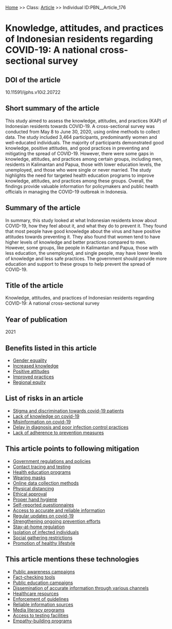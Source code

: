 [Home](https://github.com/mm80843/T3.5/blob/pages/index.md) >> Class: [Article](https://github.com/mm80843/T3.5/tree/main/docs/Article/index.md) >> Individual ID:PBN__Article_176 

# __Knowledge, attitudes, and practices of Indonesian residents regarding COVID-19: A national cross-sectional survey__

## DOI of the article

10.11591/ijphs.v10i2.20722

## Short summary of the article

This study aimed to assess the knowledge, attitudes, and practices (KAP) of Indonesian residents towards COVID-19. A cross-sectional survey was conducted from May 8 to June 30, 2020, using online methods to collect data. The study included 3,464 participants, predominantly women and well-educated individuals. The majority of participants demonstrated good knowledge, positive attitudes, and good practices in preventing and mitigating the spread of COVID-19. However, there were some gaps in knowledge, attitudes, and practices among certain groups, including men, residents in Kalimantan and Papua, those with lower education levels, the unemployed, and those who were single or never married. The study highlights the need for targeted health education programs to improve knowledge, attitudes, and practices among these groups. Overall, the findings provide valuable information for policymakers and public health officials in managing the COVID-19 outbreak in Indonesia.

## Summary of the article

In summary, this study looked at what Indonesian residents know about COVID-19, how they feel about it, and what they do to prevent it. They found that most people have good knowledge about the virus and have positive attitudes towards preventing it. They also found that women tend to have higher levels of knowledge and better practices compared to men. However, some groups, like people in Kalimantan and Papua, those with less education, the unemployed, and single people, may have lower levels of knowledge and less safe practices. The government should provide more education and support to these groups to help prevent the spread of COVID-19.

## Title of the article

Knowledge, attitudes, and practices of Indonesian residents regarding COVID-19: A national cross-sectional survey

## Year of publication

2021

## Benefits listed in this article

* [Gender equality](https://github.com/mm80843/T3.5/blob/pages/Benef/PBN__Benef_290.md)
* [Increased knowledge](https://github.com/mm80843/T3.5/blob/pages/Benef/PBN__Benef_866.md)
* [Positive attitudes](https://github.com/mm80843/T3.5/blob/pages/Benef/PBN__Benef_867.md)
* [Improved practices](https://github.com/mm80843/T3.5/blob/pages/Benef/PBN__Benef_868.md)
* [Regional equity](https://github.com/mm80843/T3.5/blob/pages/Benef/PBN__Benef_869.md)

## List of risks in an article

* [Stigma and discrimination towards covid-19 patients](https://github.com/mm80843/T3.5/blob/pages/Risk/PBN__Risk_2357.md)
* [Lack of knowledge on covid-19](https://github.com/mm80843/T3.5/blob/pages/Risk/PBN__Risk_624.md)
* [Misinformation on covid-19](https://github.com/mm80843/T3.5/blob/pages/Risk/PBN__Risk_2354.md)
* [Delay in diagnosis and poor infection control practices](https://github.com/mm80843/T3.5/blob/pages/Risk/PBN__Risk_2355.md)
* [Lack of adherence to prevention measures](https://github.com/mm80843/T3.5/blob/pages/Risk/PBN__Risk_2356.md)

## This article points to following mitigation

* [Government regulations and policies](https://github.com/mm80843/T3.5/blob/pages/Mitigation/PBN__Mitigation_5239.md)
* [Contact tracing and testing](https://github.com/mm80843/T3.5/blob/pages/Mitigation/PBN__Mitigation_5038.md)
* [Health education programs](https://github.com/mm80843/T3.5/blob/pages/Mitigation/PBN__Mitigation_5238.md)
* [Wearing masks](https://github.com/mm80843/T3.5/blob/pages/Mitigation/PBN__Mitigation_3306.md)
* [Online data collection methods](https://github.com/mm80843/T3.5/blob/pages/Mitigation/PBN__Mitigation_5243.md)
* [Physical distancing](https://github.com/mm80843/T3.5/blob/pages/Mitigation/PBN__Mitigation_3284.md)
* [Ethical approval](https://github.com/mm80843/T3.5/blob/pages/Mitigation/PBN__Mitigation_5244.md)
* [Proper hand hygiene](https://github.com/mm80843/T3.5/blob/pages/Mitigation/PBN__Mitigation_3576.md)
* [Self-reported questionnaires](https://github.com/mm80843/T3.5/blob/pages/Mitigation/PBN__Mitigation_5245.md)
* [Access to accurate and reliable information](https://github.com/mm80843/T3.5/blob/pages/Mitigation/PBN__Mitigation_5241.md)
* [Regular updates on covid-19](https://github.com/mm80843/T3.5/blob/pages/Mitigation/PBN__Mitigation_5237.md)
* [Strengthening ongoing prevention efforts](https://github.com/mm80843/T3.5/blob/pages/Mitigation/PBN__Mitigation_5242.md)
* [Stay-at-home regulation](https://github.com/mm80843/T3.5/blob/pages/Mitigation/PBN__Mitigation_5235.md)
* [Isolation of infected individuals](https://github.com/mm80843/T3.5/blob/pages/Mitigation/PBN__Mitigation_5236.md)
* [Social gathering restrictions](https://github.com/mm80843/T3.5/blob/pages/Mitigation/PBN__Mitigation_5234.md)
* [Promotion of healthy lifestyle](https://github.com/mm80843/T3.5/blob/pages/Mitigation/PBN__Mitigation_5240.md)

## This article mentions these technologies

* [Public awareness campaigns](https://github.com/mm80843/T3.5/blob/pages/Technology/PBN__Technology_102.md)
* [Fact-checking tools](https://github.com/mm80843/T3.5/blob/pages/Technology/PBN__Technology_7.md)
* [Public education campaigns](https://github.com/mm80843/T3.5/blob/pages/Technology/PBN__Technology_24.md)
* [Dissemination of accurate information through various channels](https://github.com/mm80843/T3.5/blob/pages/Technology/PBN__Technology_1993.md)
* [Healthcare resources](https://github.com/mm80843/T3.5/blob/pages/Technology/PBN__Technology_1996.md)
* [Enforcement of guidelines](https://github.com/mm80843/T3.5/blob/pages/Technology/PBN__Technology_1997.md)
* [Reliable information sources](https://github.com/mm80843/T3.5/blob/pages/Technology/PBN__Technology_1994.md)
* [Media literacy programs](https://github.com/mm80843/T3.5/blob/pages/Technology/PBN__Technology_581.md)
* [Access to testing facilities](https://github.com/mm80843/T3.5/blob/pages/Technology/PBN__Technology_1995.md)
* [Empathy-building programs](https://github.com/mm80843/T3.5/blob/pages/Technology/PBN__Technology_1998.md)

